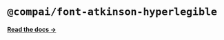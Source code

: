 # `@compai/font-atkinson-hyperlegible`

[**Read the docs &rarr;**](https://components.ai/docs/typefaces/atkinson-hyperlegible)

